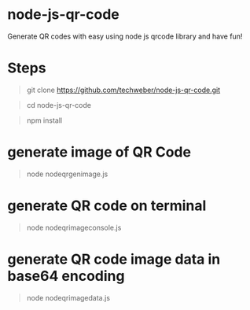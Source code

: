 # node-js-qr-code
Generate QR codes with easy using node js qrcode library and have fun!

# Steps
> git clone https://github.com/techweber/node-js-qr-code.git

> cd node-js-qr-code

> npm install

# generate image of QR Code

> node nodeqrgenimage.js

# generate QR code on terminal

> node nodeqrimageconsole.js

# generate QR code image data in base64 encoding

> node nodeqrimagedata.js
